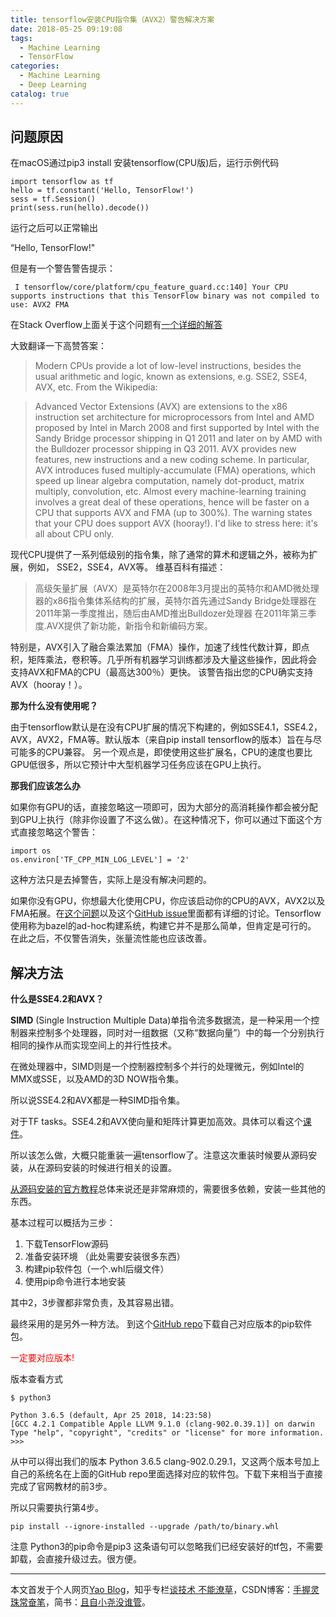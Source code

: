 ```yaml
---
title: tensorflow安装CPU指令集（AVX2）警告解决方案
date: 2018-05-25 09:19:08
tags:
  - Machine Learning
  - TensorFlow
categories:
  - Machine Learning
  - Deep Learning
catalog: true
---
```


## 问题原因
在macOS通过pip3 install 安装tensorflow(CPU版)后，运行示例代码

```
import tensorflow as tf
hello = tf.constant('Hello, TensorFlow!')
sess = tf.Session()
print(sess.run(hello).decode())
```

运行之后可以正常输出

“Hello, TensorFlow!"

但是有一个警告警告提示：

```
 I tensorflow/core/platform/cpu_feature_guard.cc:140] Your CPU supports instructions that this TensorFlow binary was not compiled to use: AVX2 FMA
```

在Stack Overflow上面关于这个问题有[一个详细的解答](https://stackoverflow.com/questions/47068709/your-cpu-supports-instructions-that-this-tensorflow-binary-was-not-compiled-to-u)

大致翻译一下高赞答案：
>Modern CPUs provide a lot of low-level instructions, besides the usual arithmetic and logic, known as extensions, e.g. SSE2, SSE4, AVX, etc. From the Wikipedia:

> Advanced Vector Extensions (AVX) are extensions to the x86 instruction set architecture for microprocessors from Intel and AMD proposed by Intel in March 2008 and first supported by Intel with the Sandy Bridge processor shipping in Q1 2011 and later on by AMD with the Bulldozer processor shipping in Q3 2011. AVX provides new features, new instructions and a new coding scheme.
In particular, AVX introduces fused multiply-accumulate (FMA) operations, which speed up linear algebra computation, namely dot-product, matrix multiply, convolution, etc. Almost every machine-learning training involves a great deal of these operations, hence will be faster on a CPU that supports AVX and FMA (up to 300%). The warning states that your CPU does support AVX (hooray!).
>I'd like to stress here: it's all about CPU only.


现代CPU提供了一系列低级别的指令集，除了通常的算术和逻辑之外，被称为扩展，例如， SSE2，SSE4，AVX等。
维基百科有描述：
> 高级矢量扩展（AVX）是英特尔在2008年3月提出的英特尔和AMD微处理器的x86指令集体系结构的扩展，英特尔首先通过Sandy Bridge处理器在2011年第一季度推出，随后由AMD推出Bulldozer处理器 在2011年第三季度.AVX提供了新功能，新指令和新编码方案。


特别是，AVX引入了融合乘法累加（FMA）操作，加速了线性代数计算，即点积，矩阵乘法，卷积等。几乎所有机器学习训练都涉及大量这些操作，因此将会 支持AVX和FMA的CPU（最高达300％）更快。 该警告指出您的CPU确实支持AVX（hooray！）。

**那为什么没有使用呢？**

由于tensorflow默认是在没有CPU扩展的情况下构建的，例如SSE4.1，SSE4.2，AVX，AVX2，FMA等。默认版本（来自pip install tensorflow的版本）旨在与尽可能多的CPU兼容。 另一个观点是，即使使用这些扩展名，CPU的速度也要比GPU低很多，所以它预计中大型机器学习任务应该在GPU上执行。

**那我们应该怎么办**

如果你有GPU的话，直接忽略这一项即可，因为大部分的高消耗操作都会被分配到GPU上执行（除非你设置了不这么做）。在这种情况下，你可以通过下面这个方式直接忽略这个警告：

```
import os
os.environ['TF_CPP_MIN_LOG_LEVEL'] = '2'
```


这种方法只是去掉警告，实际上是没有解决问题的。

如果你没有GPU，你想最大化使用CPU，你应该启动你的CPU的AVX，AVX2以及FMA拓展。在[这个问题](https://stackoverflow.com/questions/41293077/how-to-compile-tensorflow-with-sse4-2-and-avx-instructions)以及这个[GitHub issue](https://github.com/tensorflow/tensorflow/issues/8037)里面都有详细的讨论。Tensorflow使用称为bazel的ad-hoc构建系统，构建它并不是那么简单，但肯定是可行的。 在此之后，不仅警告消失，张量流性能也应该改善。


## 解决方法
**什么是SSE4.2和AVX？**

**SIMD** (Single Instruction Multiple Data)单指令流多数据流，是一种采用一个控制器来控制多个处理器，同时对一组数据（又称“数据向量”）中的每一个分别执行相同的操作从而实现空间上的并行性技术。

在微处理器中，SIMD则是一个控制器控制多个并行的处理微元，例如Intel的MMX或SSE，以及AMD的3D NOW指令集。

所以说SSE4.2和AVX都是一种SIMD指令集。

对于TF tasks。SSE4.2和AVX使向量和矩阵计算更加高效。具体可以看这个[课件](https://www.polyhedron.com/web_images/intel/productbriefs/3a_SIMD.pdf)。

所以该怎么做，大概只能重装一遍tensorflow了。注意这次重装时候要从源码安装，从在源码安装的时候进行相关的设置。

[从源码安装的官方教程](https://tensorflow.google.cn/install/install_sources)总体来说还是非常麻烦的，需要很多依赖，安装一些其他的东西。

基本过程可以概括为三步：
1. 下载TensorFlow源码
2. 准备安装环境 （此处需要安装很多东西）
3. 构建pip软件包（一个.whl后缀文件）
4. 使用pip命令进行本地安装

其中2，3步骤都非常负责，及其容易出错。

最终采用的是另外一种方法。
到这个[GitHub repo](https://github.com/lakshayg/tensorflow-build)下载自己对应版本的pip软件包。

<font color =red>一定要对应版本!</font>

版本查看方式

```
$ python3

Python 3.6.5 (default, Apr 25 2018, 14:23:58)
[GCC 4.2.1 Compatible Apple LLVM 9.1.0 (clang-902.0.39.1)] on darwin
Type "help", "copyright", "credits" or "license" for more information.
>>>
```


从中可以得出我们的版本  Python 3.6.5 clang-902.0.29.1，又这两个版本号加上自己的系统名在上面的GitHub repo里面选择对应的软件包。下载下来相当于直接完成了官网教材的前3步。

所以只需要执行第4步。

```
pip install --ignore-installed --upgrade /path/to/binary.whl
```

注意 Python3的pip命令是pip3  这条语句可以忽略我们已经安装好的tf包，不需要卸载，会直接升级过去。很方便。


***
本文首发于个人网页[Yao Blog](http://liyaolife.com)，知乎专栏[谈技术 不能潦草](https://zhuanlan.zhihu.com/c_175317330)，CSDN博客：[手握灵珠常奋笔](https://blog.csdn.net/GeneralLi95)，简书：[且自小尧没谁管](https://www.jianshu.com/u/2ad44a001d34)。
